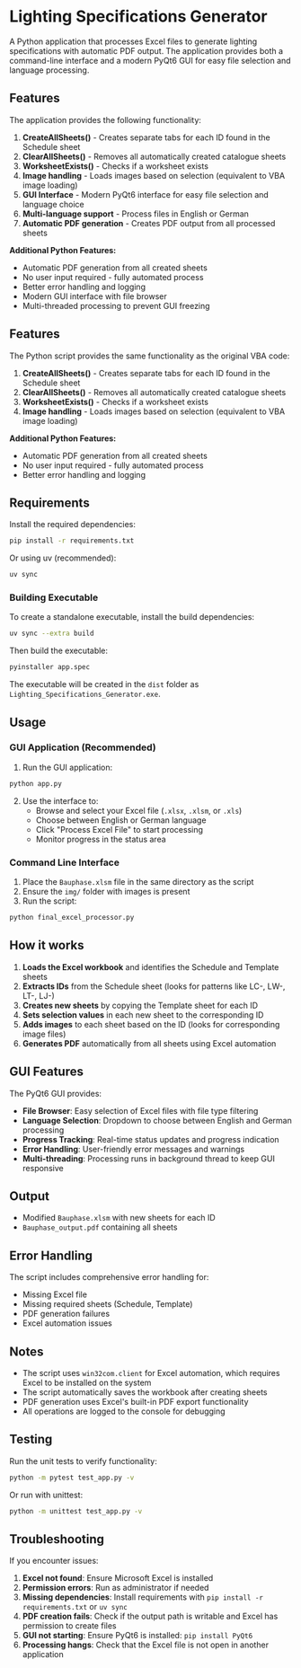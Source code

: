 # Lighting Specifications Generator

A Python application that processes Excel files to generate lighting specifications with automatic PDF output. The application provides both a command-line interface and a modern PyQt6 GUI for easy file selection and language processing.

## Features

The application provides the following functionality:

1. **CreateAllSheets()** - Creates separate tabs for each ID found in the Schedule sheet
2. **ClearAllSheets()** - Removes all automatically created catalogue sheets
3. **WorksheetExists()** - Checks if a worksheet exists
4. **Image handling** - Loads images based on selection (equivalent to VBA image loading)
5. **GUI Interface** - Modern PyQt6 interface for easy file selection and language choice
6. **Multi-language support** - Process files in English or German
7. **Automatic PDF generation** - Creates PDF output from all processed sheets

**Additional Python Features:**
- Automatic PDF generation from all created sheets
- No user input required - fully automated process
- Better error handling and logging
- Modern GUI interface with file browser
- Multi-threaded processing to prevent GUI freezing

## Features

The Python script provides the same functionality as the original VBA code:

1. **CreateAllSheets()** - Creates separate tabs for each ID found in the Schedule sheet
2. **ClearAllSheets()** - Removes all automatically created catalogue sheets
3. **WorksheetExists()** - Checks if a worksheet exists
4. **Image handling** - Loads images based on selection (equivalent to VBA image loading)

**Additional Python Features:**
- Automatic PDF generation from all created sheets
- No user input required - fully automated process
- Better error handling and logging

## Requirements

Install the required dependencies:

```bash
pip install -r requirements.txt
```

Or using uv (recommended):

```bash
uv sync
```

### Building Executable

To create a standalone executable, install the build dependencies:

```bash
uv sync --extra build
```

Then build the executable:

```bash
pyinstaller app.spec
```

The executable will be created in the `dist` folder as `Lighting_Specifications_Generator.exe`.

## Usage

### GUI Application (Recommended)

1. Run the GUI application:
```bash
python app.py
```

2. Use the interface to:
   - Browse and select your Excel file (`.xlsx`, `.xlsm`, or `.xls`)
   - Choose between English or German language
   - Click "Process Excel File" to start processing
   - Monitor progress in the status area

### Command Line Interface

1. Place the `Bauphase.xlsm` file in the same directory as the script
2. Ensure the `img/` folder with images is present
3. Run the script:

```bash
python final_excel_processor.py
```

## How it works

1. **Loads the Excel workbook** and identifies the Schedule and Template sheets
2. **Extracts IDs** from the Schedule sheet (looks for patterns like LC-, LW-, LT-, LJ-)
3. **Creates new sheets** by copying the Template sheet for each ID
4. **Sets selection values** in each new sheet to the corresponding ID
5. **Adds images** to each sheet based on the ID (looks for corresponding image files)
6. **Generates PDF** automatically from all sheets using Excel automation

## GUI Features

The PyQt6 GUI provides:
- **File Browser**: Easy selection of Excel files with file type filtering
- **Language Selection**: Dropdown to choose between English and German processing
- **Progress Tracking**: Real-time status updates and progress indication
- **Error Handling**: User-friendly error messages and warnings
- **Multi-threading**: Processing runs in background thread to keep GUI responsive

## Output

- Modified `Bauphase.xlsm` with new sheets for each ID
- `Bauphase_output.pdf` containing all sheets

## Error Handling

The script includes comprehensive error handling for:
- Missing Excel file
- Missing required sheets (Schedule, Template)
- PDF generation failures
- Excel automation issues

## Notes

- The script uses `win32com.client` for Excel automation, which requires Excel to be installed on the system
- The script automatically saves the workbook after creating sheets
- PDF generation uses Excel's built-in PDF export functionality
- All operations are logged to the console for debugging

## Testing

Run the unit tests to verify functionality:

```bash
python -m pytest test_app.py -v
```

Or run with unittest:

```bash
python -m unittest test_app.py -v
```

## Troubleshooting

If you encounter issues:

1. **Excel not found**: Ensure Microsoft Excel is installed
2. **Permission errors**: Run as administrator if needed
3. **Missing dependencies**: Install requirements with `pip install -r requirements.txt` or `uv sync`
4. **PDF creation fails**: Check if the output path is writable and Excel has permission to create files
5. **GUI not starting**: Ensure PyQt6 is installed: `pip install PyQt6`
6. **Processing hangs**: Check that the Excel file is not open in another application 